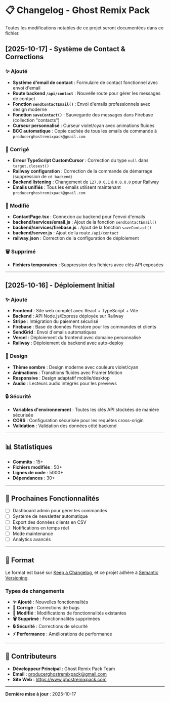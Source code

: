 # 📋 Changelog - Ghost Remix Pack

Toutes les modifications notables de ce projet seront documentées dans ce fichier.

## [2025-10-17] - Système de Contact & Corrections

### ✨ Ajouté
- **Système d'email de contact** : Formulaire de contact fonctionnel avec envoi d'email
- **Route backend `/api/contact`** : Nouvelle route pour gérer les messages de contact
- **Fonction `sendContactEmail()`** : Envoi d'emails professionnels avec design moderne
- **Fonction `saveContact()`** : Sauvegarde des messages dans Firebase (collection "contacts")
- **Curseur personnalisé** : Curseur violet/cyan avec animations fluides
- **BCC automatique** : Copie cachée de tous les emails de commande à `producerghostremixpack@gmail.com`

### 🔧 Corrigé
- **Erreur TypeScript CustomCursor** : Correction du type `null` dans `target.closest()`
- **Railway configuration** : Correction de la commande de démarrage (suppression de `cd backend`)
- **Backend listening** : Changement de `127.0.0.1` à `0.0.0.0` pour Railway
- **Emails unifiés** : Tous les emails utilisent maintenant `producerghostremixpack@gmail.com`

### 📝 Modifié
- **ContactPage.tsx** : Connexion au backend pour l'envoi d'emails
- **backend/services/email.js** : Ajout de la fonction `sendContactEmail()`
- **backend/services/firebase.js** : Ajout de la fonction `saveContact()`
- **backend/server.js** : Ajout de la route `/api/contact`
- **railway.json** : Correction de la configuration de déploiement

### 🗑️ Supprimé
- **Fichiers temporaires** : Suppression des fichiers avec clés API exposées

---

## [2025-10-16] - Déploiement Initial

### ✨ Ajouté
- **Frontend** : Site web complet avec React + TypeScript + Vite
- **Backend** : API Node.js/Express déployée sur Railway
- **Stripe** : Intégration du paiement sécurisé
- **Firebase** : Base de données Firestore pour les commandes et clients
- **SendGrid** : Envoi d'emails automatiques
- **Vercel** : Déploiement du frontend avec domaine personnalisé
- **Railway** : Déploiement du backend avec auto-deploy

### 🎨 Design
- **Thème sombre** : Design moderne avec couleurs violet/cyan
- **Animations** : Transitions fluides avec Framer Motion
- **Responsive** : Design adaptatif mobile/desktop
- **Audio** : Lecteurs audio intégrés pour les previews

### 🔒 Sécurité
- **Variables d'environnement** : Toutes les clés API stockées de manière sécurisée
- **CORS** : Configuration sécurisée pour les requêtes cross-origin
- **Validation** : Validation des données côté backend

---

## 📊 Statistiques

- **Commits** : 15+
- **Fichiers modifiés** : 50+
- **Lignes de code** : 5000+
- **Dépendances** : 30+

---

## 🔮 Prochaines Fonctionnalités

- [ ] Dashboard admin pour gérer les commandes
- [ ] Système de newsletter automatique
- [ ] Export des données clients en CSV
- [ ] Notifications en temps réel
- [ ] Mode maintenance
- [ ] Analytics avancés

---

## 📝 Format

Le format est basé sur [Keep a Changelog](https://keepachangelog.com/fr/1.0.0/),
et ce projet adhère à [Semantic Versioning](https://semver.org/lang/fr/).

### Types de changements

- **✨ Ajouté** : Nouvelles fonctionnalités
- **🔧 Corrigé** : Corrections de bugs
- **📝 Modifié** : Modifications de fonctionnalités existantes
- **🗑️ Supprimé** : Fonctionnalités supprimées
- **🔒 Sécurité** : Corrections de sécurité
- **⚡ Performance** : Améliorations de performance

---

## 👥 Contributeurs

- **Développeur Principal** : Ghost Remix Pack Team
- **Email** : producerghostremixpack@gmail.com
- **Site Web** : https://www.ghostremixpack.com

---

**Dernière mise à jour** : 2025-10-17

